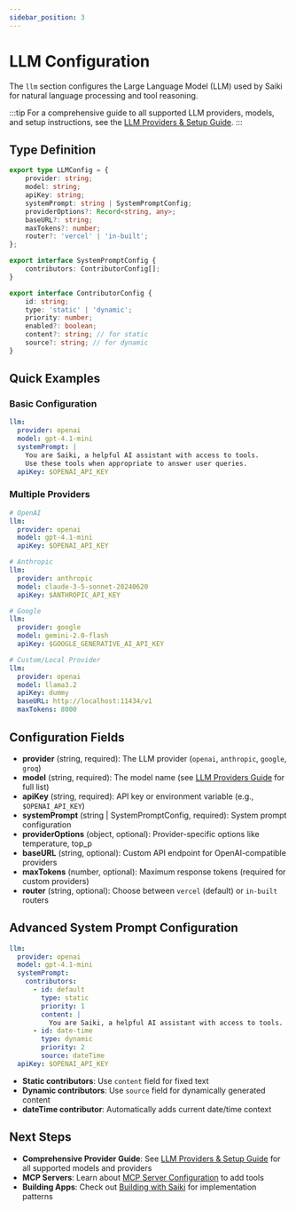 ```yaml
---
sidebar_position: 3
---
```


# LLM Configuration

The `llm` section configures the Large Language Model (LLM) used by Saiki for natural language processing and tool reasoning.

:::tip
For a comprehensive guide to all supported LLM providers, models, and setup instructions, see the [LLM Providers & Setup Guide](./llm-providers.md).
:::

## Type Definition

```typescript
export type LLMConfig = {
    provider: string;
    model: string;
    apiKey: string;
    systemPrompt: string | SystemPromptConfig;
    providerOptions?: Record<string, any>;
    baseURL?: string;
    maxTokens?: number;
    router?: 'vercel' | 'in-built';
};

export interface SystemPromptConfig {
    contributors: ContributorConfig[];
}

export interface ContributorConfig {
    id: string;
    type: 'static' | 'dynamic';
    priority: number;
    enabled?: boolean;
    content?: string; // for static
    source?: string; // for dynamic
}
```

## Quick Examples

### Basic Configuration
```yaml
llm:
  provider: openai
  model: gpt-4.1-mini
  systemPrompt: |
    You are Saiki, a helpful AI assistant with access to tools.
    Use these tools when appropriate to answer user queries.
  apiKey: $OPENAI_API_KEY
```

### Multiple Providers
```yaml
# OpenAI
llm:
  provider: openai
  model: gpt-4.1-mini
  apiKey: $OPENAI_API_KEY

# Anthropic
llm:
  provider: anthropic
  model: claude-3-5-sonnet-20240620
  apiKey: $ANTHROPIC_API_KEY

# Google
llm:
  provider: google
  model: gemini-2.0-flash
  apiKey: $GOOGLE_GENERATIVE_AI_API_KEY

# Custom/Local Provider
llm:
  provider: openai
  model: llama3.2
  apiKey: dummy
  baseURL: http://localhost:11434/v1
  maxTokens: 8000
```

## Configuration Fields

- **provider** (string, required): The LLM provider (`openai`, `anthropic`, `google`, `groq`)
- **model** (string, required): The model name (see [LLM Providers Guide](./llm-providers.md) for full list)
- **apiKey** (string, required): API key or environment variable (e.g., `$OPENAI_API_KEY`)
- **systemPrompt** (string | SystemPromptConfig, required): System prompt configuration
- **providerOptions** (object, optional): Provider-specific options like temperature, top_p
- **baseURL** (string, optional): Custom API endpoint for OpenAI-compatible providers
- **maxTokens** (number, optional): Maximum response tokens (required for custom providers)
- **router** (string, optional): Choose between `vercel` (default) or `in-built` routers

## Advanced System Prompt Configuration

```yaml
llm:
  provider: openai
  model: gpt-4.1-mini
  systemPrompt:
    contributors:
      - id: default
        type: static
        priority: 1
        content: |
          You are Saiki, a helpful AI assistant with access to tools.
      - id: date-time
        type: dynamic
        priority: 2
        source: dateTime
  apiKey: $OPENAI_API_KEY
```

- **Static contributors**: Use `content` field for fixed text
- **Dynamic contributors**: Use `source` field for dynamically generated content
- **dateTime contributor**: Automatically adds current date/time context

## Next Steps

- **Comprehensive Provider Guide**: See [LLM Providers & Setup Guide](./llm-providers.md) for all supported models and providers
- **MCP Servers**: Learn about [MCP Server Configuration](./mcpServers.md) to add tools
- **Building Apps**: Check out [Building with Saiki](../user-guide/development.md) for implementation patterns 